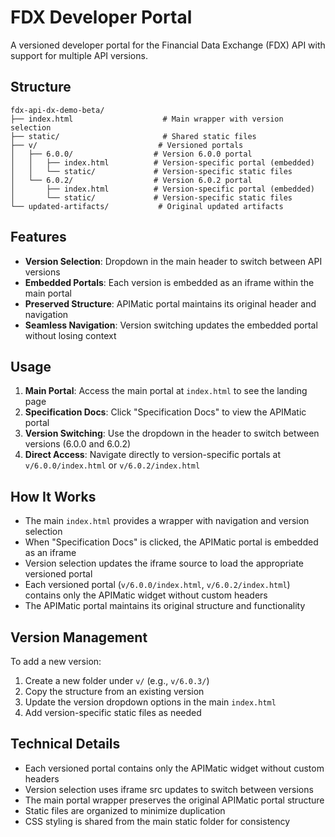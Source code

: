 # FDX Developer Portal

A versioned developer portal for the Financial Data Exchange (FDX) API with support for multiple API versions.

## Structure

```
fdx-api-dx-demo-beta/
├── index.html                    # Main wrapper with version selection
├── static/                       # Shared static files
├── v/                           # Versioned portals
│   ├── 6.0.0/                  # Version 6.0.0 portal
│   │   ├── index.html          # Version-specific portal (embedded)
│   │   └── static/             # Version-specific static files
│   └── 6.0.2/                  # Version 6.0.2 portal
│       ├── index.html          # Version-specific portal (embedded)
│       └── static/             # Version-specific static files
└── updated-artifacts/           # Original updated artifacts
```

## Features

- **Version Selection**: Dropdown in the main header to switch between API versions
- **Embedded Portals**: Each version is embedded as an iframe within the main portal
- **Preserved Structure**: APIMatic portal maintains its original header and navigation
- **Seamless Navigation**: Version switching updates the embedded portal without losing context

## Usage

1. **Main Portal**: Access the main portal at `index.html` to see the landing page
2. **Specification Docs**: Click "Specification Docs" to view the APIMatic portal
3. **Version Switching**: Use the dropdown in the header to switch between versions (6.0.0 and 6.0.2)
4. **Direct Access**: Navigate directly to version-specific portals at `v/6.0.0/index.html` or `v/6.0.2/index.html`

## How It Works

- The main `index.html` provides a wrapper with navigation and version selection
- When "Specification Docs" is clicked, the APIMatic portal is embedded as an iframe
- Version selection updates the iframe source to load the appropriate versioned portal
- Each versioned portal (`v/6.0.0/index.html`, `v/6.0.2/index.html`) contains only the APIMatic widget without custom headers
- The APIMatic portal maintains its original structure and functionality

## Version Management

To add a new version:
1. Create a new folder under `v/` (e.g., `v/6.0.3/`)
2. Copy the structure from an existing version
3. Update the version dropdown options in the main `index.html`
4. Add version-specific static files as needed

## Technical Details

- Each versioned portal contains only the APIMatic widget without custom headers
- Version selection uses iframe src updates to switch between versions
- The main portal wrapper preserves the original APIMatic portal structure
- Static files are organized to minimize duplication
- CSS styling is shared from the main static folder for consistency